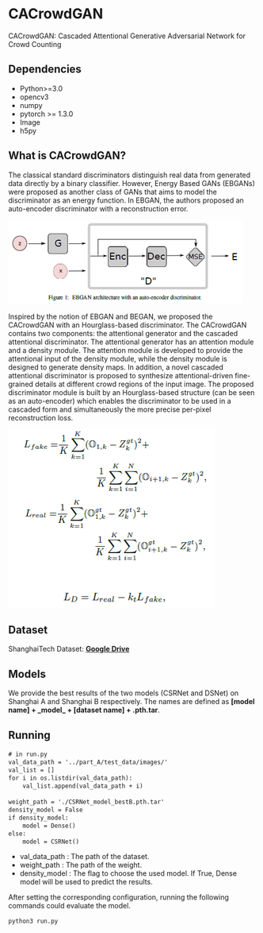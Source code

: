# CACrowdGAN
CACrowdGAN: Cascaded Attentional Generative Adversarial Network for Crowd Counting


## Dependencies

- Python>=3.0
- opencv3
- numpy
- pytorch >= 1.3.0
- Image
- h5py
## What is CACrowdGAN?
The classical standard discriminators distinguish real data from generated data directly by a binary classifier. However,
Energy Based GANs (EBGANs) were proposed as another class of GANs that aims to model the discriminator as an energy function. In EBGAN, the authors  proposed an auto-encoder discriminator with a reconstruction error.

![image](https://github.com/zhuaichun/CACrowdGAN/blob/main/BEGAN.jpg)

Inspired by the notion of EBGAN and BEGAN, we proposed the CACrowdGAN with an Hourglass-based discriminator.
The CACrowdGAN contains two components: the attentional generator and the cascaded attentional discriminator. The attentional generator has an attention module and a density
module. The attention module is developed to provide the attentional input of the density module, while the density module is designed to generate density maps. In addition,
a novel cascaded attentional discriminator is proposed to synthesize attentional-driven fine-grained details at different crowd regions of the input image. The proposed discriminator module is built by an Hourglass-based structure (can be seen as an auto-encoder) which enables the discriminator to be used in a cascaded form and simultaneously the more precise per-pixel reconstruction loss. 

![image](https://github.com/zhuaichun/CACrowdGAN/blob/main/Loss.png)

## Dataset
ShanghaiTech Dataset: [**Google Drive**](https://drive.google.com/open?id=16dhJn7k4FWVwByRsQAEpl9lwjuV03jVI)


##  Models
We provide the best results of the two models (CSRNet and DSNet) on Shanghai A and Shanghai B respectively. The names are defined as **[model name] + \_model\_ + [dataset name] + .pth.tar**.


## Running
```
# in run.py
val_data_path = '../part_A/test_data/images/'
val_list = []
for i in os.listdir(val_data_path):
    val_list.append(val_data_path + i)

weight_path = './CSRNet_model_bestB.pth.tar'
density_model = False
if density_model:
    model = Dense()
else:
    model = CSRNet()
```
- val_data_path : The path of the dataset.
- weight_path   : The path of the weight.
- density_model : The flag to choose the used model. If True, Dense model will be used to predict the results.

After setting the corresponding configuration, running the following commands could evaluate the model.
```
python3 run.py
```


